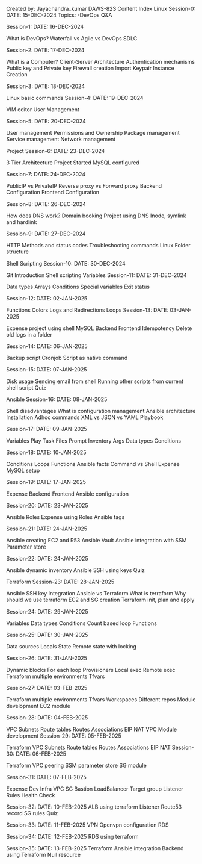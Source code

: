 Created by: Jayachandra_kumar
DAWS-82S Content Index
Linux
Session-0: DATE: 15-DEC-2024
  Topics: -DevOps Q&A

Session-1: DATE: 16-DEC-2024

What is DevOps?
Waterfall vs Agile vs DevOps
SDLC

Session-2:
DATE: 17-DEC-2024

What is a Computer?
Client-Server Architecture
Authentication mechanisms
Public key and Private key
Firewall creation
Import Keypair
Instance Creation

Session-3:
DATE: 18-DEC-2024

Linux basic commands
Session-4:
DATE: 19-DEC-2024

VIM editor
User Management

Session-5:
DATE: 20-DEC-2024

User management
Permissions and Ownership
Package management
Service management
Network management

Project
Session-6:
DATE: 23-DEC-2024

3 Tier Architecture
Project Started
MySQL configured

Session-7:
DATE: 24-DEC-2024

PublicIP vs PrivateIP
Reverse proxy vs Forward proxy
Backend Configuration
Frontend Configuration

Session-8:
DATE: 26-DEC-2024

How does DNS work?
Domain booking
Project using DNS
Inode, symlink and hardlink

Session-9:
DATE: 27-DEC-2024

HTTP Methods and status codes
Troubleshooting commands
Linux Folder structure

Shell Scripting
Session-10:
DATE: 30-DEC-2024

Git Introduction
Shell scripting
Variables
Session-11:
DATE: 31-DEC-2024

Data types
Arrays
Conditions
Special variables
Exit status

Session-12:
DATE: 02-JAN-2025

Functions
Colors
Logs and Redirections
Loops
Session-13:
DATE: 03-JAN-2025

Expense project using shell
MySQL
Backend
Frontend
Idempotency
Delete old logs in a folder

Session-14:
DATE: 06-JAN-2025

Backup script
Cronjob
Script as native command

Session-15:
DATE: 07-JAN-2025

Disk usage
Sending email from shell
Running other scripts from current shell script
Quiz

Ansible
Session-16:
DATE: 08-JAN-2025

Shell disadvantages
What is configuration management
Ansible architecture
Installation
Adhoc commands
XML vs JSON vs YAML
Playbook

Session-17:
DATE: 09-JAN-2025

Variables
Play 
Task
Files
Prompt
Inventory
Args
Data types
Conditions

Session-18:
DATE: 10-JAN-2025

Conditions
Loops
Functions
Ansible facts
Command vs Shell
Expense MySQL setup

Session-19:
DATE: 17-JAN-2025

Expense
Backend
Frontend
Ansible configuration

Session-20:
DATE: 23-JAN-2025

Ansible Roles
Expense using Roles
Ansible tags

Session-21:
DATE: 24-JAN-2025

Ansible creating EC2 and R53
Ansible Vault
Ansible integration with SSM Parameter store

Session-22:
DATE: 24-JAN-2025

Ansible dynamic inventory
Ansible SSH using keys
Quiz

Terraform
Session-23:
DATE: 28-JAN-2025

Ansible SSH key Integration
Ansible vs Terraform
What is terraform
Why should we use terraform
EC2 and SG creation
Terraform init, plan and apply

Session-24:
DATE: 29-JAN-2025

Variables
Data types
Conditions
Count based loop
Functions

Session-25:
DATE: 30-JAN-2025

Data sources
Locals
State
Remote state with locking

Session-26:
DATE: 31-JAN-2025

Dynamic blocks
For each loop
Provisioners
Local exec
Remote exec
Terraform multiple environments
Tfvars

Session-27:
DATE: 03-FEB-2025

Terraform multiple environments
Tfvars
Workspaces
Different repos
Module development
EC2 module

Session-28:
DATE: 04-FEB-2025

VPC
Subnets
Route tables
Routes
Associations
EIP
NAT
VPC Module development
Session-29:
DATE: 05-FEB-2025

Terraform VPC
Subnets
Route tables
Routes
Associations
EIP
NAT
Session-30:
DATE: 06-FEB-2025

Terraform VPC peering
SSM parameter store
SG module

Session-31:
DATE: 07-FEB-2025

Expense Dev Infra
VPC
SG
Bastion
LoadBalancer
Target group
Listener
Rules
Health Check

Session-32:
DATE: 10-FEB-2025
ALB using terraform
Listener
Route53 record
SG rules
Quiz

Session-33:
DATE: 11-FEB-2025
VPN
Openvpn configuration
RDS

Session-34:
DATE: 12-FEB-2025
RDS using terraform

Session-35:
DATE: 13-FEB-2025
Terraform Ansible integration
Backend using Terraform
Null resource
